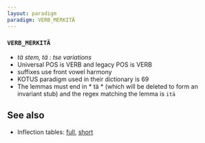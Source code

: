 ```yaml
---
layout: paradigm
paradigm: VERB_MERKITÄ
---
```

### ` VERB_MERKITÄ `

* _tä stem, tä : tse variations_
* Universal POS is VERB and legacy POS is VERB
* suffixes use front vowel harmony
* KOTUS paradigm used in their dictionary is 69
* The lemmas must end in * tä * (which will be deleted to form an invariant stub) and the regex matching the lemma is ` itä `

## See also

* Inflection tables: [full](gen/M/merkitä.html), [short](gen/M/merkitä_wikt.html)

